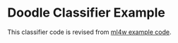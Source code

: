 # Doodle Classifier Example

This classifier code is revised from [ml4w example code](https://github.com/yining1023/machine-learning-for-the-web/tree/master/week3-doodleclassifier).